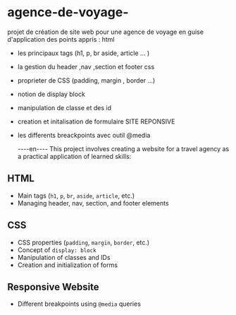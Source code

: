 # agence-de-voyage-
projet de création de site web pour une agence de voyage en guise d'application des points appris :
html 
- les principaux tags (h1, p, br aside, article ... )
- la gestion du header ,nav ,section et footer 
 css
- proprieter de CSS (padding, margin , border ...)
- notion de display block
- manipulation de classe et des id
- creation et initalisation de formulaire
  SITE REPONSIVE
- les differents breackpoints avec outil @media

  ----en----
This project involves creating a website for a travel agency as a practical application of learned skills:

## HTML
- Main tags (`h1`, `p`, `br`, `aside`, `article`, etc.)
- Managing header, nav, section, and footer elements

## CSS
- CSS properties (`padding`, `margin`, `border`, etc.)
- Concept of `display: block`
- Manipulation of classes and IDs
- Creation and initialization of forms

## Responsive Website
- Different breakpoints using `@media` queries

  
